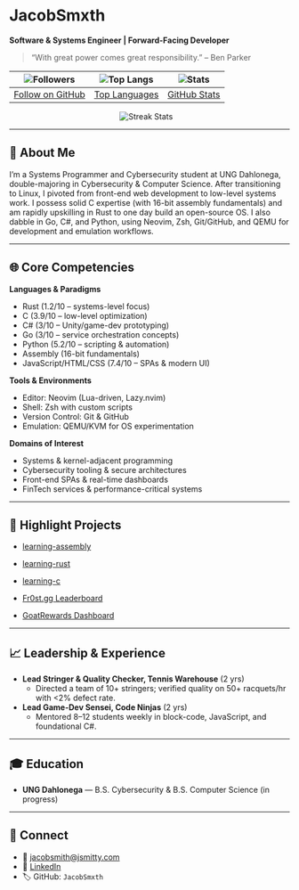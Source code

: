 <!-- ==================================================  
   JacobSmxth’s GitHub Profile README.md  
   Forward-Facing Engineer | Data-Driven & Systems-Oriented  
   ================================================== -->

# JacobSmxth  
**Software & Systems Engineer | Forward-Facing Developer**

> “With great power comes great responsibility.” – Ben Parker  

<!-- BADGES -->
<!-- BADGES -->
| ![Followers](https://img.shields.io/github/followers/JacobSmxth?label=Follow&style=social) | ![Top Langs](https://github-readme-stats.vercel.app/api/top-langs/?username=JacobSmxth&layout=compact&theme=vision-friendly-dark) | ![Stats](https://github-readme-stats.vercel.app/api?username=JacobSmxth&show_icons=true&theme=vision-friendly-dark) |
|:---:|:---:|:---:|
| [Follow on GitHub](https://github.com/JacobSmxth) | [Top Languages](https://github.com/anuraghazra/github-readme-stats) | [GitHub Stats](https://github.com/anuraghazra/github-readme-stats) |

<p align="center">
  <img alt="Streak Stats" src="https://github-readme-streak-stats.herokuapp.com/?user=JacobSmxth&theme=vision-friendly-dark&date_format=M%20j%5B%2C%20Y%5D" />
  &nbsp;&nbsp;
</p>

---

## 🚀 About Me  
I’m a Systems Programmer and Cybersecurity student at UNG Dahlonega, double-majoring in Cybersecurity & Computer Science. After transitioning to Linux, I pivoted from front-end web development to low-level systems work. I possess solid C expertise (with 16-bit assembly fundamentals) and am rapidly upskilling in Rust to one day build an open-source OS. I also dabble in Go, C#, and Python, using Neovim, Zsh, Git/GitHub, and QEMU for development and emulation workflows.

---

## 🌐 Core Competencies  
**Languages & Paradigms**  
- Rust (1.2/10 – systems-level focus)  
- C (3.9/10 – low-level optimization)  
- C# (3/10 – Unity/game-dev prototyping)  
- Go (3/10 – service orchestration concepts)  
- Python (5.2/10 – scripting & automation)  
- Assembly (16-bit fundamentals)  
- JavaScript/HTML/CSS (7.4/10 – SPAs & modern UI)  

**Tools & Environments**  
- Editor: Neovim (Lua-driven, Lazy.nvim)  
- Shell: Zsh with custom scripts  
- Version Control: Git & GitHub  
- Emulation: QEMU/KVM for OS experimentation  

**Domains of Interest**  
- Systems & kernel-adjacent programming  
- Cybersecurity tooling & secure architectures  
- Front-end SPAs & real-time dashboards  
- FinTech services & performance-critical systems  

---

## 💼 Highlight Projects  

- [learning-assembly](https://github.com/JacobSmxth/learning-assembly)  
- [learning-rust](https://github.com/JacobSmxth/learning-rust)  
- [learning-c](https://github.com/JacobSmxth/learning-c)  

- [Fr0st.gg Leaderboard](https://fr0st.gg/leaderboard)  
- [GoatRewards Dashboard](https://www.goatrewards.com/)  

---

## 📈 Leadership & Experience  
- **Lead Stringer & Quality Checker, Tennis Warehouse** (2 yrs)  
  - Directed a team of 10+ stringers; verified quality on 50+ racquets/hr with <2% defect rate.  
- **Lead Game-Dev Sensei, Code Ninjas** (2 yrs)  
  - Mentored 8–12 students weekly in block-code, JavaScript, and foundational C#.

---

## 🎓 Education  
- **UNG Dahlonega** — B.S. Cybersecurity & B.S. Computer Science (in progress)

---

## 🔗 Connect  
- 📧 jacobsmith@jsmitty.com  
- 🔗 [LinkedIn](https://www.linkedin.com/in/jacobsmxth)  
- 🏷️ GitHub: `JacobSmxth`


